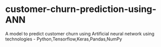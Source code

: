 # customer-churn-prediction-using-ANN

A model to predict customer churn using Artificial neural network using technologies - Python,Tensorflow,Keras,Pandas,NumPy
